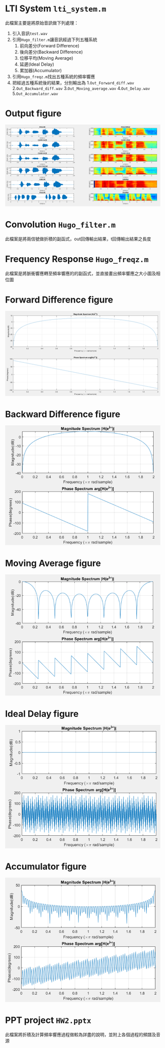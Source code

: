 # LTI System `lti_system.m`

此檔案主要是將原始音訊做下列處理：

1. 引入音訊`test.wav`
2. 引用`Hugo_filter.m`讓音訊經過下列五種系統
	1. 前向差分(Forward Difference)
	2. 後向差分(Backward Difference)
	3. 位移平均(Moving Average)
	4. 延遲(Ideal Delay)
	5. 累加器(Accumulator)
3. 引用`Hugo_freqz.m`找出五種系統的頻率響應
4. 把經過五種系統後的結果，分別輸出為
	1.`Out_Forward_diff.wav`
	2.`Out_Backward_diff.wav`
	3.`Out_Moving_average.wav`
	4.`Out_Delay.wav`
	5.`Out_Accumulator.wav`

# Output figure
![alt_text](https://github.com/t106360145/DSP_HW2/blob/master/Y.PNG)

# Convolution `Hugo_filter.m`

此檔案是將兩信號做折積的副函式，out回傳輸出結果，t回傳輸出結果之長度

# Frequency Response `Hugo_freqz.m`

此檔案是將脈衝響應轉至頻率響應的的副函式，並直接畫出頻率響應之大小圖及相位圖

# Forward Difference figure
![alt_text](https://github.com/t106360145/DSP_HW2/blob/master/h12.PNG)

# Backward Difference figure
![alt_text](https://github.com/t106360145/DSP_HW2/blob/master/h22.PNG)

# Moving Average figure
![alt_text](https://github.com/t106360145/DSP_HW2/blob/master/h32.PNG)

# Ideal Delay figure
![alt_text](https://github.com/t106360145/DSP_HW2/blob/master/h42.PNG)

# Accumulator figure
![alt_text](https://github.com/t106360145/DSP_HW2/blob/master/h52.PNG)

# PPT project `HW2.pptx`

此檔案將折積及計算頻率響應過程做較為詳盡的說明，並附上各個過程的頻譜及音源

